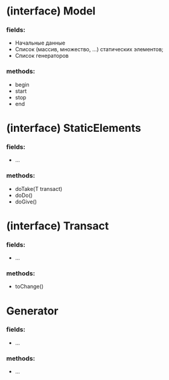  # (interface) Model

 ### fields:
 * Начальные данные
 * Список (массив, множество, ...) статических элементов;
 * Список генераторов

 ### methods:
 * begin
 * start
 * stop
 * end
 
 
 # (interface) StaticElements

 ### fields:
 * ...

 ### methods:
 * doTake(T transact)
 * doDo()
 * doGive()
 
 
 # (interface) Transact

 ### fields:
 * ...

 ### methods:
 * toChange()
 
 
 # Generator

 ### fields:
 * ...

 ### methods:
 * ...
